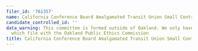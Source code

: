 ```yaml
---
filer_id: '761357'
name: California Conference Board Amalgamated Transit Union Small Contributor Committee
candidate_controlled_id: ''
data_warning: This committee is formed outside of Oakland. We only have data on committees
  which file with the Oakland Public Ethics Commission
title: California Conference Board Amalgamated Transit Union Small Contributor Committee
---
```

